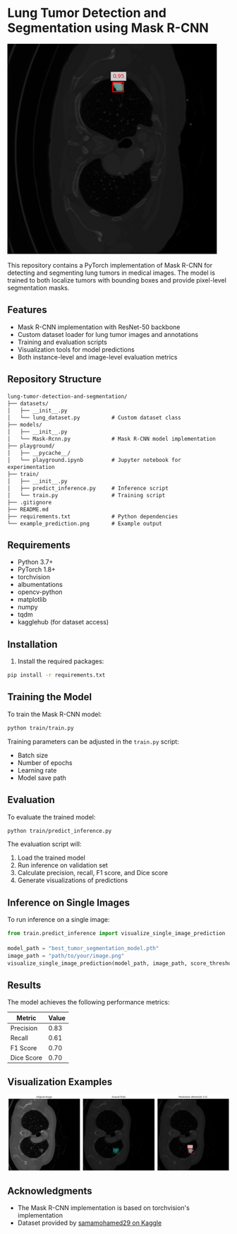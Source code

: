 # Lung Tumor Detection and Segmentation using Mask R-CNN

![Example Prediction](image.png)

This repository contains a PyTorch implementation of Mask R-CNN for detecting and segmenting lung tumors in medical images. The model is trained to both localize tumors with bounding boxes and provide pixel-level segmentation masks.

## Features

- Mask R-CNN implementation with ResNet-50 backbone
- Custom dataset loader for lung tumor images and annotations
- Training and evaluation scripts
- Visualization tools for model predictions
- Both instance-level and image-level evaluation metrics

## Repository Structure

```
lung-tumor-detection-and-segmentation/
├── datasets/
│   ├── __init__.py
│   └── lung_dataset.py          # Custom dataset class
├── models/
│   ├── __init__.py
│   └── Mask-Rcnn.py             # Mask R-CNN model implementation
├── playground/
│   ├── __pycache__/
│   └── playground.ipynb         # Jupyter notebook for experimentation
├── train/
│   ├── __init__.py
│   ├── predict_inference.py     # Inference script
│   └── train.py                 # Training script
├── .gitignore
├── README.md
├── requirements.txt             # Python dependencies
└── example_prediction.png       # Example output
```

## Requirements

- Python 3.7+
- PyTorch 1.8+
- torchvision
- albumentations
- opencv-python
- matplotlib
- numpy
- tqdm
- kagglehub (for dataset access)

## Installation

1. Install the required packages:
```bash
pip install -r requirements.txt
```

## Training the Model

To train the Mask R-CNN model:

```bash
python train/train.py
```

Training parameters can be adjusted in the `train.py` script:
- Batch size
- Number of epochs
- Learning rate
- Model save path

## Evaluation

To evaluate the trained model:

```bash
python train/predict_inference.py
```

The evaluation script will:
1. Load the trained model
2. Run inference on validation set
3. Calculate precision, recall, F1 score, and Dice score
4. Generate visualizations of predictions

## Inference on Single Images

To run inference on a single image:

```python
from train.predict_inference import visualize_single_image_prediction

model_path = "best_tumor_segmentation_model.pth"
image_path = "path/to/your/image.png"
visualize_single_image_prediction(model_path, image_path, score_threshold=0.3)
```

## Results

The model achieves the following performance metrics:

| Metric        | Value   |
|---------------|---------|
| Precision     | 0.83    |
| Recall        | 0.61    |
| F1 Score      | 0.70    |
| Dice Score    | 0.70    |

## Visualization Examples

![Visualization Example](example_visualization.png)

## Acknowledgments

- The Mask R-CNN implementation is based on torchvision's implementation
- Dataset provided by [samamohamed29 on Kaggle](https://www.kaggle.com/datasets/samamohamed29/lungtumor)
